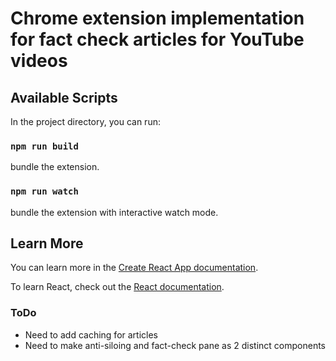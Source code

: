 # Chrome extension implementation for fact check articles for YouTube videos 

## Available Scripts

In the project directory, you can run:

### `npm run build`
bundle the extension.

### `npm run watch`
bundle the extension with interactive watch mode.

## Learn More

You can learn more in the [Create React App documentation](https://facebook.github.io/create-react-app/docs/getting-started).

To learn React, check out the [React documentation](https://reactjs.org/).

### ToDo
- Need to add caching for articles
- Need to make anti-siloing and fact-check pane as 2 distinct components

